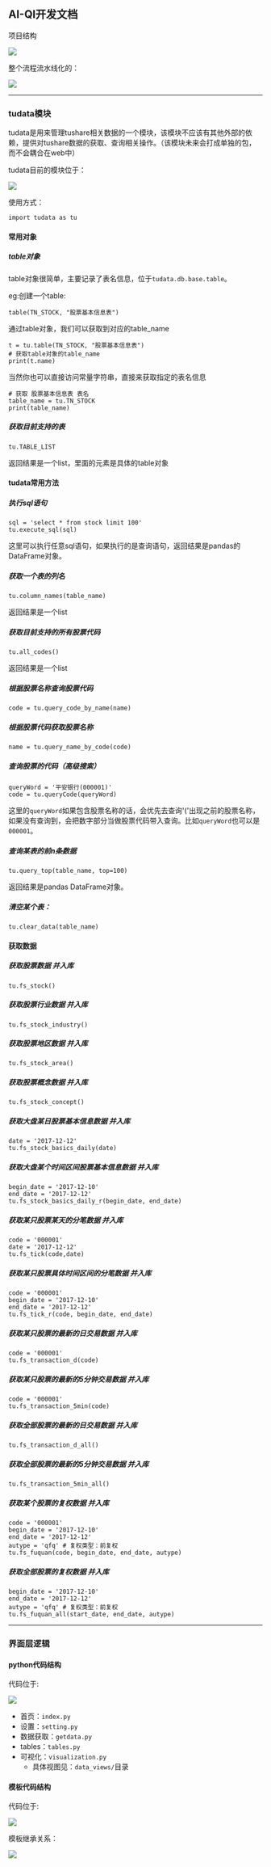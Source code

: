 ## AI-QI开发文档

项目结构

![](./img/E86A839F-AC91-463B-9EB0-D747EBB0F4FC.png)

整个流程流水线化的：

![](./img/BFE4B5BA-55A1-4F9C-A2C5-2838638F43FC.png)

---

### tudata模块

tudata是用来管理tushare相关数据的一个模块，该模块不应该有其他外部的依赖，提供对tushare数据的获取、查询相关操作。（该模块未来会打成单独的包，而不会耦合在web中）

tudata目前的模块位于：

![](./img/42E6147F-C6F3-4FFC-9409-A4F7C70A8A39.png)

使用方式：

```
import tudata as tu
```

#### 常用对象

##### table对象

table对象很简单，主要记录了表名信息，位于`tudata.db.base.table`。

eg:创建一个table:

```
table(TN_STOCK, "股票基本信息表")
```

通过table对象，我们可以获取到对应的table_name

```
t = tu.table(TN_STOCK, "股票基本信息表")
# 获取table对象的table_name
print(t.name)
```

当然你也可以直接访问常量字符串，直接来获取指定的表名信息

```
# 获取 股票基本信息表 表名
table_name = tu.TN_STOCK
print(table_name)
```

##### 获取目前支持的表

```
tu.TABLE_LIST
```

返回结果是一个list，里面的元素是具体的table对象

#### tudata常用方法



##### 执行sql语句

```
sql = 'select * from stock limit 100'
tu.execute_sql(sql)
```

这里可以执行任意sql语句，如果执行的是查询语句，返回结果是pandas的DataFrame对象。

##### 获取一个表的列名

```
tu.column_names(table_name)
```

返回结果是一个list

##### 获取目前支持的所有股票代码

```
tu.all_codes()
```

返回结果是一个list

##### 根据股票名称查询股票代码

```
code = tu.query_code_by_name(name)
```

##### 根据股票代码获取股票名称

```
name = tu.query_name_by_code(code)
```

##### 查询股票的代码（高级搜索）

```
queryWord = '平安银行(000001)'
code = tu.queryCode(queryWord)
```

这里的`queryWord`如果包含股票名称的话，会优先去查询'('出现之前的股票名称，如果没有查询到，会把数字部分当做股票代码带入查询。比如`queryWord`也可以是`000001`。

##### 查询某表的前n条数据

```
tu.query_top(table_name, top=100)
```

返回结果是pandas DataFrame对象。

##### 清空某个表：

```
tu.clear_data(table_name)
```

#### 获取数据

##### 获取股票数据 并入库

```
tu.fs_stock()
```

##### 获取股票行业数据 并入库

```
tu.fs_stock_industry()
```

##### 获取股票地区数据 并入库

```
tu.fs_stock_area()
```

##### 获取股票概念数据 并入库

```
tu.fs_stock_concept()
```

##### 获取大盘某日股票基本信息数据 并入库

```
date = '2017-12-12'
tu.fs_stock_basics_daily(date)
```

##### 获取大盘某个时间区间股票基本信息数据 并入库

```
begin_date = '2017-12-10'
end_date = '2017-12-12'
tu.fs_stock_basics_daily_r(begin_date, end_date)
```

##### 获取某只股票某天的分笔数据 并入库

```
code = '000001'
date = '2017-12-12'
tu.fs_tick(code,date)
```

##### 获取某只股票具体时间区间的分笔数据 并入库

```
code = '000001'
begin_date = '2017-12-10'
end_date = '2017-12-12'
tu.fs_tick_r(code, begin_date, end_date)
```

##### 获取某只股票的最新的日交易数据 并入库

```
code = '000001'
tu.fs_transaction_d(code)
```

##### 获取某只股票的最新的5分钟交易数据 并入库

```
code = '000001'
tu.fs_transaction_5min(code)
```

##### 获取全部股票的最新的日交易数据 并入库

```
tu.fs_transaction_d_all()
```

##### 获取全部股票的最新的5分钟交易数据 并入库

```
tu.fs_transaction_5min_all()
```

##### 获取某个股票的复权数据 并入库

```
code = '000001'
begin_date = '2017-12-10'
end_date = '2017-12-12'
autype = 'qfq' # 复权类型：前复权
tu.fs_fuquan(code, begin_date, end_date, autype)
```

##### 获取全部股票的复权数据 并入库

```
begin_date = '2017-12-10'
end_date = '2017-12-12'
autype = 'qfq' # 复权类型：前复权
tu.fs_fuquan_all(start_date, end_date, autype)
```

---

### 界面层逻辑

#### python代码结构
 
代码位于:

![](./img/70776BFB-8AE8-48E7-8CD1-6091E804C881.png)

- 首页：`index.py`
- 设置：`setting.py`
- 数据获取：`getdata.py`
- tables：`tables.py`
- 可视化：`visualization.py`
	- 具体视图见：`data_views/`目录

#### 模板代码结构

代码位于:

![](./img/68CA930B-473C-4B9F-87DE-FCDCF7E0D5D4.png)

模板继承关系：

![](./img/56E38D76-426B-4CF4-BC2C-CDAB6ECE2BCC.png)